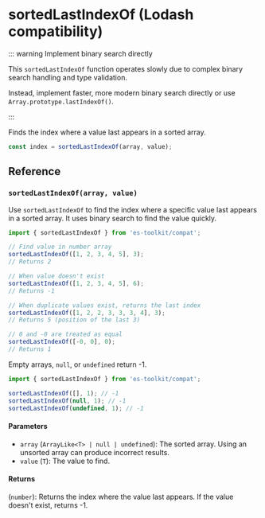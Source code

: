 # sortedLastIndexOf (Lodash compatibility)

::: warning Implement binary search directly

This `sortedLastIndexOf` function operates slowly due to complex binary search handling and type validation.

Instead, implement faster, more modern binary search directly or use `Array.prototype.lastIndexOf()`.

:::

Finds the index where a value last appears in a sorted array.

```typescript
const index = sortedLastIndexOf(array, value);
```

## Reference

### `sortedLastIndexOf(array, value)`

Use `sortedLastIndexOf` to find the index where a specific value last appears in a sorted array. It uses binary search to find the value quickly.

```typescript
import { sortedLastIndexOf } from 'es-toolkit/compat';

// Find value in number array
sortedLastIndexOf([1, 2, 3, 4, 5], 3);
// Returns 2

// When value doesn't exist
sortedLastIndexOf([1, 2, 3, 4, 5], 6);
// Returns -1

// When duplicate values exist, returns the last index
sortedLastIndexOf([1, 2, 2, 3, 3, 3, 4], 3);
// Returns 5 (position of the last 3)

// 0 and -0 are treated as equal
sortedLastIndexOf([-0, 0], 0);
// Returns 1
```

Empty arrays, `null`, or `undefined` return -1.

```typescript
import { sortedLastIndexOf } from 'es-toolkit/compat';

sortedLastIndexOf([], 1); // -1
sortedLastIndexOf(null, 1); // -1
sortedLastIndexOf(undefined, 1); // -1
```

#### Parameters

- `array` (`ArrayLike<T> | null | undefined`): The sorted array. Using an unsorted array can produce incorrect results.
- `value` (`T`): The value to find.

#### Returns

(`number`): Returns the index where the value last appears. If the value doesn't exist, returns -1.
